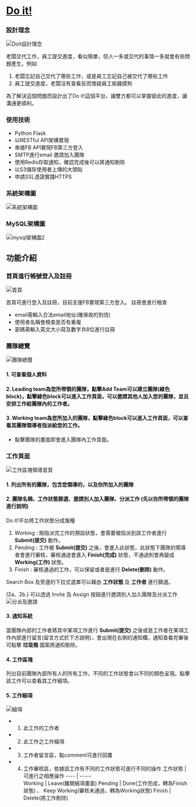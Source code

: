 # [Do it!](https://doitouob.com)

### 設計理念

![Doit設計理念](https://user-images.githubusercontent.com/60848391/127813772-9b303588-0d36-43ea-a6ca-c3aba4034396.png)

老闆交代工作，員工提交進度，看似簡單，但人一多或交代的事情一多就會有些問題產生，例如
1. 老闆忘記自己交代了哪些工作，或是員工忘記自己被交代了哪些工作
2. 員工提交進度，老闆沒有查看反而懷疑員工偷雞摸狗

為了解決這個問題而設計出了Do it!這個平台，讓雙方都可以掌握彼此的進度，讓溝通更順利。

### 使用技術

* Python Flask
* 以RESTful API架構實現
* 串接FB API實現FB第三方登入
* SMTP進行email 邀請加入團隊
* 使用Redis存取通知，確認完成後可以將通知刪除
* 以S3儲存使用者上傳的大頭貼
* 申請SSL憑證實踐HTTPS

### 系統架構圖

![系統架構圖](https://user-images.githubusercontent.com/60848391/127816439-e55aa085-b09e-4c95-b8c8-0d23f7569c24.png)

### MySQL架構圖
![mysql架構圖2](https://user-images.githubusercontent.com/60848391/127818729-4eacc077-5ca3-4f37-81af-0d44022a916c.png)

## 功能介紹

### 首頁進行帳號登入及註冊
![首頁](https://user-images.githubusercontent.com/60848391/127956269-1218844f-1466-41b0-b6fd-750ff32d4156.png)

首頁可進行登入及註冊，目前支援FB實現第三方登入。
註冊會進行檢查
* email需輸入合法email地址(確保收的到信)
* 使用者名稱會檢查是否有重複
* 密碼需輸入英文大小寫及數字共8位進行註冊

### 團隊總覽
![團隊總攬](https://user-images.githubusercontent.com/60848391/127984859-eafae573-1d6c-4154-9478-232fba83b58e.png)

#### 1. 可查看個人資料
#### 2. Leading team為您所帶領的團隊，點擊Add Team可以建立團隊(綠色block)，點擊綠色block可以進入工作頁面，可以邀請其他人加入您的團隊，並且安排工作給團隊內的工作者。
#### 3. Working team為您所加入的團隊，點擊綠色block可以進入工作頁面，可以查看其團隊領導者指派給您的工作。

* 點擊團隊的畫面即會進入團隊內工作頁面。

### 工作頁面

![工作區塊領導首頁](https://user-images.githubusercontent.com/60848391/127992532-95bb39d3-56a9-47da-80a0-510fa31355d1.png)

#### 1. 列出所有的團隊，包含您領導的，以及你所加入的團隊
#### 2. 團隊名稱、工作狀態篩選、邀請別人加入團隊、分派工作 (先以你所帶領的團隊進行說明)

Do it!平台將工作狀態分成幾種
1. Working : 剛指派完工作的預設狀態，會需要被指派到該工作者進行 __Submit(提交)__ 動作。
2. Pending : 工作被 __Submit(提交)__ 之後，會進入此狀態，此狀態下團隊的領導者會進行審核，審核通過會進入 __Finish(完成)__ 狀態，不通過則會再變成 __Working(工作)__ 狀態。
3. Finish : 審核通過的工作，可以保留或者是進行 __Delete(刪除)__ 動作。

Search Box 及旁邊的下拉式選單可以藉由 __工作狀態__ 及 __工作者__ 進行篩選。

(2a、2b.) 可以透過 Invite 及 Assign 按鈕進行邀請別人加入團隊及分派工作
![分派及邀請](https://user-images.githubusercontent.com/60848391/127992957-206087f6-fe5b-4fd1-a99f-c3c711a90f84.png)

#### 3. 通知系統

當團隊內部的工作者將其中某項工作進行 __Submit(提交)__ 之後或是工作者在某項工作內部進行留言(留言方式於下方說明)，會出現在右側的通知欄，通知查看完畢後可點擊 __垃圾桶__ 圖案將通知刪除。

#### 4. 工作區塊

列出目前團隊內部所有人的所有工作，不同的工作狀態會以不同的顏色呈現。點擊該工作可以查看其工作細項。

#### 5. 工作細項

![細項](https://user-images.githubusercontent.com/60848391/127996736-1d657bc8-89f4-47b0-bf1a-49bf2ec4f823.png)

* 1. 此工作的工作者
* 2. 此工作之工作細項
* 3. 工作者留言區，點comment可進行回覆
* 4. 工作審核區，依據該工作有不同的工作狀態可進行不同的操作
 工作狀態  | 可進行之相應操作
 ---- | -----   
 Working  |  Leave(離開細項畫面)
 Pending  |  Done(工作完成，轉為Finish狀態) 、 Keep Working(審核未通過，轉為Working狀態)
 Finish  |  Delete(將工作刪除)


